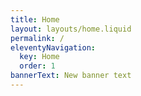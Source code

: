 ```yaml
---
title: Home
layout: layouts/home.liquid
permalink: /
eleventyNavigation:
  key: Home
  order: 1
bannerText: New banner text
---
```

